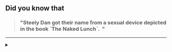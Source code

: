 ## Did you know that

<h3>
  <blockquote>
<!--START_SECTION:debris-->                                                                                                                                     
"Steely Dan got their name from a sexual device depicted in the book `The Naked Lunch`.  "
<!--END_SECTION:debris-->
  </blockquote>
</h3>

-----

<details>
  <summary></summary>

<img src="https://github-readme-stats.vercel.app/api?show_icons=true&hide=issues&username=ekickx"> <img src="https://github-readme-stats.vercel.app/api/top-langs/?layout=compact&username=ekickx">

</details>
